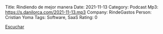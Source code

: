 Title: Rindiendo de mejor manera
Date: 2021-11-13
Category: Podcast
Mp3: https://s.danilorca.com/2021-11-13.mp3
Company: RindeGastos
Person: Cristian Yoma
Tags: Software, SaaS
Rating: 0

<a href="https://s.danilorca.com/2021-11-13.mp3" type="audio/mpeg">
Escuchar
</a>
